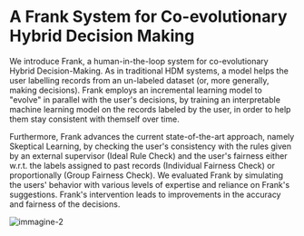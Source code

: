 # A Frank System for Co-evolutionary Hybrid Decision Making
We introduce Frank, a human-in-the-loop system for co-evolutionary Hybrid Decision-Making. As in traditional HDM systems, a model helps the user labelling records from an un-labeled dataset (or, more generally, making decisions).
Frank employs an incremental learning model to "evolve" in parallel with the user's decisions, by training an interpretable machine learning model on the records labeled by the user, in order to help them stay consistent with themself over time.

Furthermore, Frank advances the current state-of-the-art approach, namely Skeptical Learning, by checking the user's consistency with the rules given by an external supervisor (Ideal Rule Check) and the user's fairness either w.r.t. the labels assigned to past records (Individual Fairness Check) or proportionally (Group Fairness Check).
We evaluated Frank by simulating the users' behavior with various levels of expertise and reliance on Frank's suggestions. Frank's intervention leads to improvements in the accuracy and fairness of the decisions. 

![immagine-2](https://github.com/FedericoMz/Frank/assets/80719913/4713ade4-57aa-4b1b-b114-a098bf537098)
